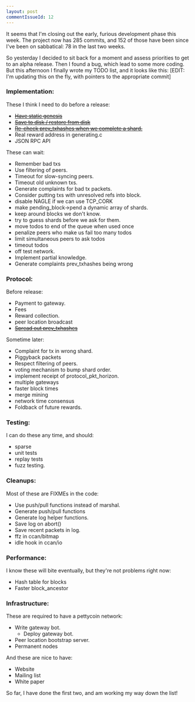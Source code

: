 ```yaml
---
layout: post
commentIssueId: 12
---
```


It seems that I'm closing out the early, furious development phase
this week.  The project now has 285 commits, and 152 of those have
been since I've been on sabbatical: 78 in the last two weeks.

So yesterday I decided to sit back for a moment and assess priorities
to get to an alpha release.  Then I found a bug, which lead to some
more coding.  But this afternoon I finally wrote my TODO list, and it
looks like this: [EDIT: I'm updating this on the fly, with pointers
to the appropriate commit]

### Implementation: ###

These I think I need to do before a release:

* [<del>Have static genesis</del>](https://github.com/rustyrussell/pettycoin/commit/a170f12c00a3d53efd6fe9b0fae75f40f2cd71aa)
* [<del>Save to disk / restore from disk</del>](https://github.com/rustyrussell/pettycoin/commit/0f7fbd7a011b1afbbf45237f65d5ecc1ef8ed116)
* [<del>Re-check prev_txhashes when we complete a shard.</del>](https://github.com/rustyrussell/pettycoin/commit/0ec909cc65c11be52dd9e4ce3903619cca37c669)
* Real reward address in generating.c
* JSON RPC API

These can wait:

* Remember bad txs
* Use filtering of peers.
* Timeout for slow-syncing peers.
* Timeout old unknown txs.
* Generate complaints for bad tx packets.
* Consider putting txs with unresolved refs into block.
* disable NAGLE if we can use TCP_CORK
* make pending_block->pend a dynamic array of shards.
* keep around blocks we don't know.
* try to guess shards before we ask for them.
* move todos to end of the queue when used once
* penalize peers who make us fail too many todos
* limit simultaneous peers to ask todos
* timeout todos
* off test network.
* Implement partial knowledge.
* Generate complaints prev_txhashes being wrong

### Protocol: ###

Before release:

* Payment to gateway.
* Fees
* Reward collection.
* peer location broadcast
* [<del>Spread out prev_txhashes</del>](https://github.com/rustyrussell/pettycoin/commit/c84d0818abccc46f4e1d09979688ccd41366f168)

Sometime later:

* Complaint for tx in wrong shard.
* Piggyback packets
* Respect filtering of peers.
* voting mechanism to bump shard order.
* implement receipt of protocol_pkt_horizon.
* multiple gateways
* faster block times
* merge mining
* network time consensus
* Foldback of future rewards.

### Testing: ###

I can do these any time, and should:

* sparse
* unit tests
* replay tests
* fuzz testing.

### Cleanups: ###

Most of these are FIXMEs in the code:

* Use push/pull functions instead of marshal.
* Generate push/pull functions
* Generate log helper functions.
* Save log on abort()
* Save recent packets in log.
* ffz in ccan/bitmap
* idle hook in ccan/io

### Performance: ###

I know these will bite eventually, but they're not problems right now:

* Hash table for blocks
* Faster block_ancestor

### Infrastructure: ###

These are required to have a pettycoin network:

* Write gateway bot.
    * Deploy gateway bot.
* Peer location bootstrap server.
* Permanent nodes

And these are nice to have:

* Website
* Mailing list
* White paper

So far, I have done the first two, and am working my way down the list!

